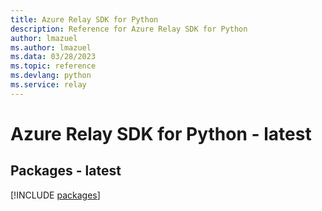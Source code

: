 ```yaml
---
title: Azure Relay SDK for Python
description: Reference for Azure Relay SDK for Python
author: lmazuel
ms.author: lmazuel
ms.data: 03/28/2023
ms.topic: reference
ms.devlang: python
ms.service: relay
---
```

# Azure Relay SDK for Python - latest
## Packages - latest
[!INCLUDE [packages](relay-index.md)]
